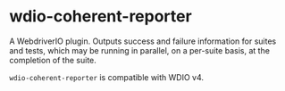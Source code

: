 # wdio-coherent-reporter
A WebdriverIO plugin.  Outputs success and failure information for suites and tests, which may be running in parallel, on a per-suite basis, at the completion of the suite.

`wdio-coherent-reporter` is compatible with WDIO v4.
